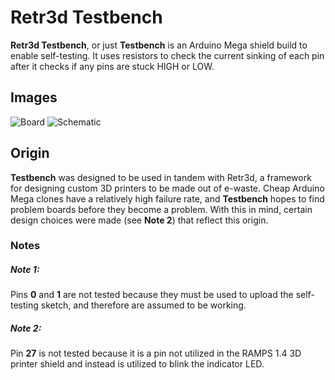 # Retr3d Testbench
**Retr3d Testbench**, or just **Testbench** is an Arduino Mega shield build to enable self-testing. It uses resistors to check the current sinking of each pin after it checks if any pins are stuck HIGH or LOW.

## Images

![Board](https://raw.githubusercontent.com/masterperson40/Retr3d-Testbench/master/docs/board.png)
![Schematic](https://raw.githubusercontent.com/masterperson40/Retr3d-Testbench/master/docs/schematic.png)

## Origin
**Testbench** was designed to be used in tandem with Retr3d, a framework for designing custom 3D printers to be made out of e-waste. Cheap Arduino Mega clones have a relatively high failure rate, and **Testbench** hopes to find problem boards before they become a problem. With this in mind, certain design choices were made (see **Note 2**) that reflect this origin.

### Notes

##### Note 1:
Pins **0** and **1** are not tested because they must be used to upload the self-testing sketch, and therefore are assumed to be working. 

##### Note 2:

Pin **27** is not tested because it is a pin not utilized in the RAMPS 1.4 3D printer shield and instead is utilized to blink the indicator LED.
